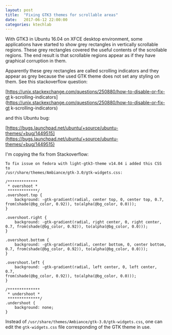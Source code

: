 ```yaml
---
layout: post
title:  "Fixing GTK3 themes for scrollable areas"
date:   2017-06-12 22:00:00
categories: ktechlab
---
```


With GTK3 in Ubuntu 16.04 on XFCE desktop environment, some 
applications have started to show grey rectangles in vertically scrollable 
regions. These grey rectangles covered the useful contents of the scrollable 
regions.
The end result is that scrollable regions appear as if they have 
graphical corruption in them.

Apparently these grey rectangles are called scrolling indicators and 
they appear as grey because the used GTK theme does not set any styling 
on them. See this stackoverflow question:

[https://unix.stackexchange.com/questions/250880/how-to-disable-or-fix-gt
k-scrolling-indicators](https://unix.stackexchange.com/questions/250880/how-to-disable-or-fix-gt
k-scrolling-indicators)

and this Ubuntu bug:

[https://bugs.launchpad.net/ubuntu/+source/ubuntu-themes/+bug/1449515](https://bugs.launchpad.net/ubuntu/+source/ubuntu-themes/+bug/1449515)

I'm copying the fix from Stackoverflow:


	To fix issue on fedora with light-gtk3-theme v14.04 i added this CSS to 
	/usr/share/themes/Ambiance/gtk-3.0/gtk-widgets.css:

	/*************
	 * overshoot *
	 *************/
	.overshoot.top {
		background: -gtk-gradient(radial, center top, 0, center top, 0.7, 
	from(shade(@bg_color, 0.92)), to(alpha(@bg_color, 0.0)));
	}

	.overshoot.right {
		background: -gtk-gradient(radial, right center, 0, right center, 
	0.7, from(shade(@bg_color, 0.92)), to(alpha(@bg_color, 0.0)));
	}

	.overshoot.bottom {
		background: -gtk-gradient(radial, center bottom, 0, center bottom, 
	0.7, from(shade(@bg_color, 0.92)), to(alpha(@bg_color, 0.0)));
	}

	.overshoot.left {
		background: -gtk-gradient(radial, left center, 0, left center, 0.7, 
	from(shade(@bg_color, 0.92)), to(alpha(@bg_color, 0.0)));
	}

	/**************
	 * undershoot *
	 **************/
	.undershoot {
		background: none;
	}

Instead of `/usr/share/themes/Ambiance/gtk-3.0/gtk-widgets.css`, one can edit the
`gtk-widgets.css` file corresponding of the GTK theme in use.

